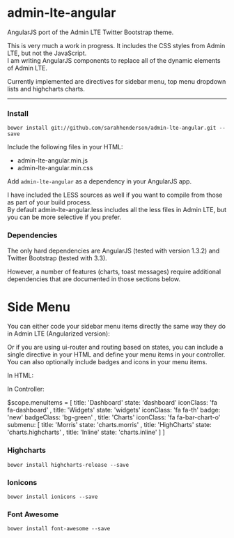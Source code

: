 admin-lte-angular
=================

AngularJS port of the Admin LTE Twitter Bootstrap theme.   

This is very much a work in progress.  It includes the CSS styles from Admin LTE, but not the JavaScript.  
I am writing AngularJS components to replace all of the dynamic elements of Admin LTE.

Currently implemented are directives for sidebar menu, top menu dropdown lists and highcharts charts.

***

### Install

`bower install git://github.com/sarahhenderson/admin-lte-angular.git --save`

Include the following files in your HTML:

* admin-lte-angular.min.js
* admin-lte-angular.min.css

Add `admin-lte-angular` as a dependency in your AngularJS app.

I have included the LESS sources as well if you want to compile from those as part of your build process.  
By default admin-lte-angular.less includes all the less files in Admin LTE, but you can be more selective if you prefer.

### Dependencies

The only hard dependencies are AngularJS (tested with version 1.3.2) and Twitter Bootstrap (tested with 3.3).

However, a number of features (charts, toast messages) require additional dependencies that are documented in those sections below.


# Side Menu

You can either code your sidebar menu items directly the same way they do in Admin LTE (Angularized version):


Or if you are using ui-router and routing based on states, you can include a single directive in your HTML and 
define your menu items in your controller.   You can also optionally include badges and icons in your menu items.

In HTML:

In Controller:

   $scope.menuItems = [
      title: 'Dashboard'
      state: 'dashboard'
      iconClass: 'fa fa-dashboard'
   ,
      title: 'Widgets'
      state: 'widgets'
      iconClass: 'fa fa-th'
      badge: 'new'
      badgeClass: 'bg-green'
   ,
      title: 'Charts'
      iconClass: 'fa fa-bar-chart-o'
      submenu: [
         title: 'Morris'
         state: 'charts.morris'
      ,
         title: 'HighCharts'
         state: 'charts.highcharts'
      ,
         title: 'Inline'
         state: 'charts.inline'
      ]
   ]


### Highcharts

`bower install highcharts-release --save`

### Ionicons

`bower install ionicons --save`

### Font Awesome

`bower install font-awesome --save`
